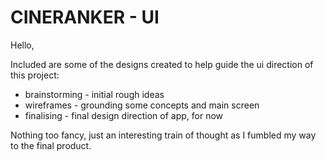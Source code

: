 # CINERANKER - UI

Hello,

Included are some of the designs created to help guide the ui direction of this project:

+ brainstorming - initial rough ideas
+ wireframes - grounding some concepts and main screen
+ finalising - final design direction of app, for now

Nothing too fancy, just an interesting train of thought as I fumbled my way to the final product.
